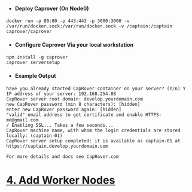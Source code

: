 - #### Deploy Caprover (On Node0)

```
docker run -p 80:80 -p 443:443 -p 3000:3000 -v /var/run/docker.sock:/var/run/docker.sock -v /captain:/captain caprover/caprover
```

- #### Configure Caprover Via your local workstation

```
npm install -g caprover
caprover serversetup
```

- #### Example Output

```
have you already started CapRover container on your server? (Y/n) Y
IP address of your server: 192.168.254.88
CapRover server root domain: develop.yourdomain.com
new CapRover password (min 8 characters): [hidden]
enter new CapRover password again: [hidden]
"valid" email address to get certificate and enable HTTPS: me@gmail.com
/ Enabling SSL... Takes a few seconds...
CapRover machine name, with whom the login credentials are stored locally: (captain-01)
CapRover server setup completed: it is available as captain-01 at https://captain.develop.yourdomain.com

For more details and docs see CapRover.com
```

# [4. Add Worker Nodes](https://github.com/TechGuyTN/5-Node-Caprover-Swarm/blob/master/add-nodes.md)
